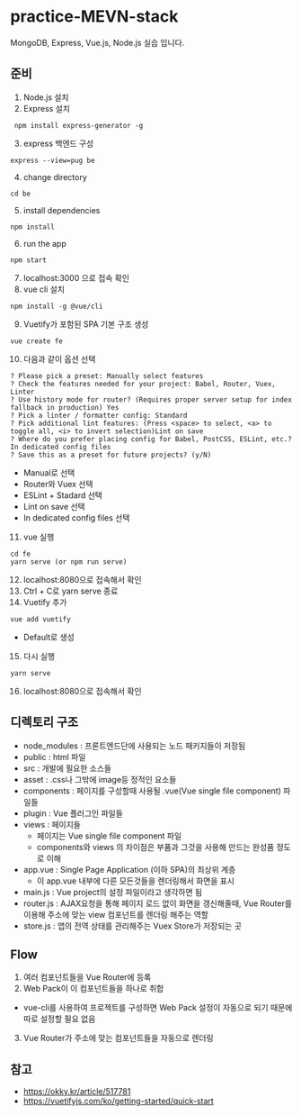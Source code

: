# practice-MEVN-stack
MongoDB, Express, Vue.js, Node.js 실습 입니다.

## 준비
1. Node.js 설치
2. Express 설치
```
 npm install express-generator -g
```
3. express 백엔드 구성
```
express --view=pug be
```
4. change directory
```
cd be
```
5. install dependencies
```
npm install
```
6. run the app
```
npm start
```
7. localhost:3000 으로 접속 확인
8. vue cli 설치
```
npm install -g @vue/cli
```
9. Vuetify가 포함된 SPA 기본 구조 생성
```
vue create fe
```
10. 다음과 같이 옵션 선택
```
? Please pick a preset: Manually select features
? Check the features needed for your project: Babel, Router, Vuex, Linter
? Use history mode for router? (Requires proper server setup for index fallback in production) Yes
? Pick a linter / formatter config: Standard
? Pick additional lint features: (Press <space> to select, <a> to toggle all, <i> to invert selection)Lint on save
? Where do you prefer placing config for Babel, PostCSS, ESLint, etc.? In dedicated config files
? Save this as a preset for future projects? (y/N)
```
  * Manual로 선택
  * Router와 Vuex 선택
  * ESLint + Stadard 선택
  * Lint on save 선택
  * In dedicated config files 선택
11. vue 실행
```
cd fe
yarn serve (or npm run serve)
```
12. localhost:8080으로 접속해서 확인
13. Ctrl + C로 yarn serve 종료
14. Vuetify 추가
```
vue add vuetify
```
  * Default로 생성
15. 다시 실행
```
yarn serve
```
16. localhost:8080으로 접속해서 확인

## 디렉토리 구조
- node_modules : 프론트엔드단에 사용되는 노드 패키지들이 저장됨
- public : html 파일
- src : 개발에 필요한 소스들
- asset : .css나 그밖에 image등 정적인 요소들
- components : 페이지를 구성할때 사용될 .vue(Vue single file component) 파일들
- plugin : Vue 플러그인 파일들
- views : 페이지들
  - 페이지는 Vue single file component 파일
  - components와 views 의 차이점은 부품과 그것을 사용해 만드는 완성품 정도로 이해
- app.vue : Single Page Application (이하 SPA)의 최상위 계층
  - 이 app.vue 내부에 다른 모든것들을 렌더링해서 화면을 표시
- main.js : Vue project의 설정 파일이라고 생각하면 됨
- router.js : AJAX요청을 통해 페이지 로드 없이 화면을 갱신해줄때, Vue Router를 이용해 주소에 맞는 view 컴포넌트를 렌더링 해주는 역할
- store.js : 앱의 전역 상태를 관리해주는 Vuex Store가 저장되는 곳

## Flow
1. 여러 컴포넌트들을 Vue Router에 등록
2. Web Pack이 이 컴포넌트들을 하나로 취합
  - vue-cli를 사용하여 프로젝트를 구성하면 Web Pack 설정이 자동으로 되기 때문에 따로 설정할 필요 없음
3. Vue Router가 주소에 맞는 컴포넌트들을 자동으로 렌더링

## 참고
* https://okky.kr/article/517781
* https://vuetifyjs.com/ko/getting-started/quick-start 